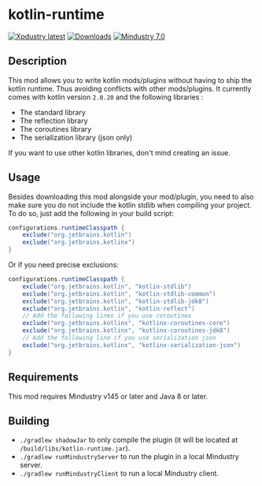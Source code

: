 #  kotlin-runtime

[![Xpdustry latest](https://maven.xpdustry.com/api/badge/latest/releases/com/xpdustry/kotlin-runtime?color=00ced1&name=kotlin-runtime&prefix=v)](https://maven.xpdustry.com/#/releases/com/xpdustry/kotlin-runtime)
[![Downloads](https://img.shields.io/github/downloads/Xpdustry/KotlinRuntimePlugin/total?color=00ced1)](https://github.com/xpdustry/kotlin-runtime/releases)
[![Mindustry 7.0](https://img.shields.io/badge/Mindustry-7.0-00ced1)](https://github.com/Anuken/Mindustry/releases)

## Description

This mod allows you to write kotlin mods/plugins without having to ship the kotlin runtime.
Thus avoiding conflicts with other mods/plugins.
It currently comes with kotlin version `2.0.20` and the following libraries :

- The standard library
- The reflection library
- The coroutines library
- The serialization library (json only)

If you want to use other kotlin libraries, don't mind creating an issue.

## Usage

Besides downloading this mod alongside your mod/plugin,
you need to also make sure you do not include the kotlin stdlib when compiling your project.
To do so, just add the following in your build script:

````gradle
configurations.runtimeClasspath {
    exclude("org.jetbrains.kotlin")
    exclude("org.jetbrains.kotlinx")
}
````

Or if you need precise exclusions:

```gradle
configurations.runtimeClasspath {
    exclude("org.jetbrains.kotlin", "kotlin-stdlib")
    exclude("org.jetbrains.kotlin", "kotlin-stdlib-common")
    exclude("org.jetbrains.kotlin", "kotlin-stdlib-jdk8")
    exclude("org.jetbrains.kotlin", "kotlin-reflect")
    // Add the following lines if you use coroutines
    exclude("org.jetbrains.kotlinx", "kotlinx-coroutines-core")
    exclude("org.jetbrains.kotlinx", "kotlinx-coroutines-jdk8")
    // Add the following line if you use serialization json
    exclude("org.jetbrains.kotlinx", "kotlinx-serialization-json")
}
```

## Requirements

This mod requires Mindustry v145 or later and Java 8 or later.

## Building

- `./gradlew shadowJar` to only compile the plugin (it will be located at `/build/libs/kotlin-runtime.jar`).
- `./gradlew runMindustryServer` to run the plugin in a local Mindustry server.
- `./gradlew runMindustryClient` to run a local Mindustry client.

